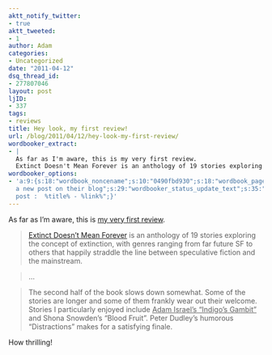 ```yaml
---
aktt_notify_twitter:
- true
aktt_tweeted:
- 1
author: Adam
categories:
- Uncategorized
date: "2011-04-12"
dsq_thread_id:
- 277807046
layout: post
ljID:
- 337
tags:
- reviews
title: Hey look, my first review!
url: /blog/2011/04/12/hey-look-my-first-review/
wordbooker_extract:
- |
  As far as I'm aware, this is my very first review.
  Extinct Doesn't Mean Forever is an anthology of 19 stories exploring the concept of extinction, with genres ranging from far future SF to others that happily straddle the line between speculative fict ...
wordbooker_options:
- 'a:9:{s:18:"wordbook_noncename";s:10:"0490fbd930";s:18:"wordbook_page_post";s:4:"-100";s:18:"wordbook_orandpage";s:1:"2";s:23:"wordbook_default_author";s:1:"1";s:23:"wordbook_extract_length";s:3:"256";s:19:"wordbook_actionlink";s:3:"300";s:26:"wordbooker_publish_default";s:2:"on";s:18:"wordbook_attribute";s:30:"Wrote
  a new post on their blog";s:29:"wordbooker_status_update_text";s:35:": New blog
  post :  %title% - %link%";}'
---
```

As far as I&#8217;m aware, this is [my very first review](1).

> [Extinct Doesn&#8217;t Mean Forever](2) is an anthology of 19 stories exploring the concept of extinction, with genres ranging from far future SF to others that happily straddle the line between speculative fiction and the mainstream.

> &#8230;

> The second half of the book slows down somewhat. Some of the stories are longer and some of them frankly wear out their welcome. Stories I particularly enjoyed include <span style="text-decoration: underline;">Adam Israel&#8217;s &#8220;Indigo&#8217;s Gambit&#8221;</span> and Shona Snowden&#8217;s &#8220;Blood Fruit&#8221;. Peter Dudley&#8217;s humorous &#8220;Distractions&#8221; makes for a satisfying finale.

How thrilling!

 [1]: http://essentialsaltes.livejournal.com/670235.html
 [2]: http://www.amazon.com/Extinct-Doesnt-Mean-Forever-ebook/dp/B004SUOWMU
